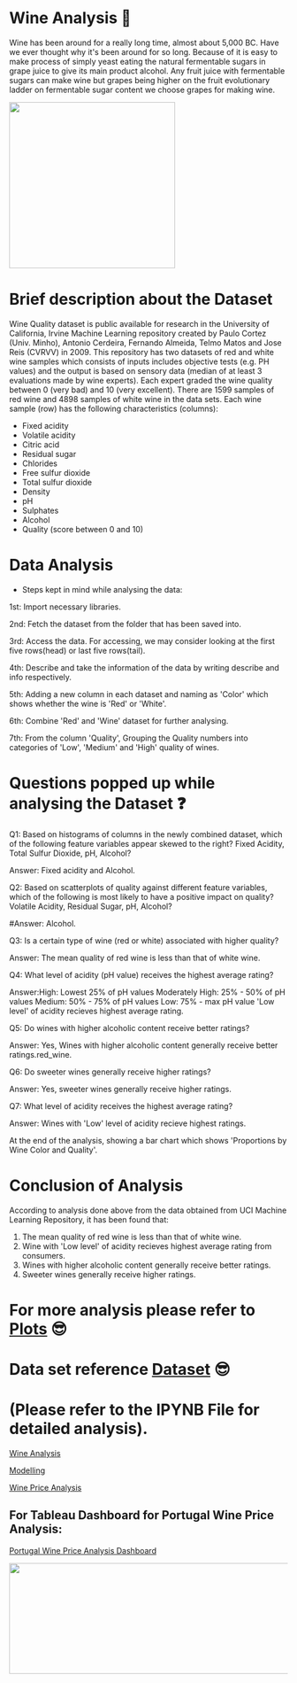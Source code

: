 # Wine Analysis :thought_balloon:
Wine has been around for a really long time, almost about 5,000 BC. Have we ever thought why it's been around for so long. Because of it is easy to make process of simply yeast eating the natural fermentable sugars in grape juice to give its main product alcohol. Any fruit juice with fermentable sugars can make wine but grapes being higher on the fruit evolutionary ladder on fermentable sugar content we choose grapes for making wine.

<img src="https://i.pinimg.com/originals/f4/9e/a9/f49ea9151a1aa714de4397b5abc10490.gif" width="300" />

# Brief description about the Dataset
Wine Quality dataset is public available for research in the University of California, Irvine Machine Learning repository created by Paulo Cortez (Univ. Minho), Antonio Cerdeira, Fernando Almeida, Telmo Matos and Jose Reis (CVRVV) in 2009. This repository has two datasets of red and white wine samples which consists of inputs includes objective tests (e.g. PH values) and the output is based on sensory data (median of at least 3 evaluations made by wine experts). Each expert graded the wine quality between 0 (very bad) and 10 (very excellent).
There are 1599 samples of red wine and 4898 samples of white wine in the data sets. Each wine sample (row) has the following characteristics (columns):

- Fixed acidity
- Volatile acidity
- Citric acid
- Residual sugar
- Chlorides
- Free sulfur dioxide
- Total sulfur dioxide
- Density
- pH
- Sulphates
- Alcohol
- Quality (score between 0 and 10)

# Data Analysis
- Steps kept in mind while analysing the data:

1st: Import necessary libraries.

2nd: Fetch the dataset from the folder that has been saved into.

3rd: Access the data. For accessing, we may consider looking at the first five rows(head) or last five rows(tail).

4th: Describe and take the information of the data by writing describe and info respectively.

5th: Adding a new column in each dataset and naming as 'Color' which shows whether the wine is 'Red' or 'White'.

6th: Combine 'Red' and 'Wine' dataset for further analysing.

7th: From the column 'Quality', Grouping the Quality numbers into categories of 'Low', 'Medium' and 'High' quality of wines.

# Questions popped up while analysing the Dataset :question:

Q1: Based on histograms of columns in the newly combined dataset, which of the following feature variables appear skewed to the right? Fixed Acidity, Total Sulfur Dioxide, pH, Alcohol?

Answer: Fixed acidity and Alcohol.

Q2: Based on scatterplots of quality against different feature variables, which of the following is most likely to have a positive impact on quality? Volatile Acidity, Residual Sugar, pH, Alcohol?

#Answer: Alcohol.

Q3: Is a certain type of wine (red or white) associated with higher quality?

Answer: The mean quality of red wine is less than that of white wine.

Q4: What level of acidity (pH value) receives the highest average rating?

Answer:High: Lowest 25% of pH values
             Moderately High: 25% - 50% of pH values
             Medium: 50% - 75% of pH values
             Low: 75% - max pH value
'Low level' of acidity recieves highest average rating.

Q5: Do wines with higher alcoholic content receive better ratings?

Answer: Yes, Wines with higher alcoholic content generally receive better ratings.red_wine.

Q6: Do sweeter wines generally receive higher ratings?

Answer: Yes, sweeter wines generally receive higher ratings.

Q7: What level of acidity receives the highest average rating?

Answer: Wines with 'Low' level of acidity recieve highest ratings.

At the end of the analysis, showing a bar chart which shows 'Proportions by Wine Color and Quality'.

# Conclusion of Analysis

According to analysis done above from the data obtained from UCI Machine Learning Repository, it has been found that:

1. The mean quality of red wine is less than that of white wine.
2. Wine with 'Low level' of acidity recieves highest average rating from consumers.
3. Wines with higher alcoholic content generally receive better ratings.
4. Sweeter wines generally receive higher ratings.

# For more analysis please refer to [Plots](https://github.com/Jyotika-Kalra/Blueberry-Winery/tree/main/Plots) :sunglasses:

# Data set reference [Dataset](https://github.com/Jyotika-Kalra/Blueberry-Winery/tree/main/Dataset) :sunglasses:

# (Please refer to the IPYNB File for detailed analysis).

[Wine Analysis](https://github.com/Jyotika-Kalra/Blueberry-Winery/blob/main/WineAnalysis) 

[Modelling](https://github.com/Jyotika-Kalra/Blueberry-Winery/blob/main/Modelling.ipynb)

[Wine Price Analysis](https://github.com/Jyotika-Kalra/Blueberry-Winery/blob/main/WinePriceAnalysis.ipynb)

## For Tableau Dashboard for Portugal Wine Price Analysis:

[Portugal Wine Price Analysis Dashboard](https://public.tableau.com/profile/jyotika4169#!/vizhome/PortugalWinePriceAnalysisRegionWise/PortugalWinePriceAnalysis)


<p align="center">
  <img width="700" height="200" src="https://i.pinimg.com/originals/3d/fa/ba/3dfaba69cc872a5fbbea3400bc8ec20b.jpg">
</p>





